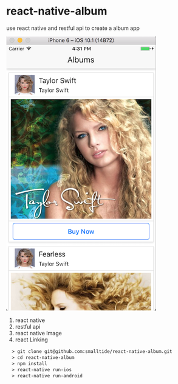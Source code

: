 # react-native-album
use react native and restful api to create a album app

![alt text](https://github.com/smalltide/react-native-album/blob/master/screenshot.png "react-native-album")

1. react native
2. restful api
3. react native Image
4. react Linking

```
  > git clone git@github.com:smalltide/react-native-album.git
  > cd react-native-album
  > npm install
  > react-native run-ios
  > react-native run-android
```
